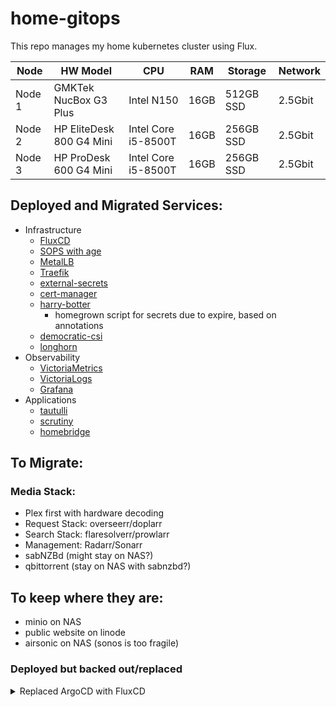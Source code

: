 # home-gitops

This repo manages my home kubernetes cluster using Flux.


| Node | HW Model | CPU | RAM | Storage | Network |
| ---- | -------- | --- | --- | ------- | ------- |
| Node 1 | GMKTek NucBox G3 Plus | Intel N150 | 16GB | 512GB SSD | 2.5Gbit |
| Node 2 | HP EliteDesk 800 G4 Mini | Intel Core i5-8500T | 16GB | 256GB SSD | 2.5Gbit |
| Node 3 | HP ProDesk 600 G4 Mini | Intel Core i5-8500T | 16GB | 256GB SSD | 2.5Gbit |

## Deployed and Migrated Services:
- Infrastructure
  - [FluxCD](https://fluxcd.io/)
  - [SOPS with age](https://getsops.io)
  - [MetalLB](https://metallb.io)
  - [Traefik](https://doc.traefik.io/traefik/)
  - [external-secrets](https://external-secrets.io/latest/)
  - [cert-manager](https://cert-manager.io)
  - [harry-botter](https://github.com/apps/harry-botter-lumos)
    - homegrown script for secrets due to expire, based on annotations
  - [democratic-csi](https://github.com/democratic-csi/democratic-csi)
  - [longhorn](https://longhorn.io)
- Observability
  - [VictoriaMetrics](https://github.com/VictoriaMetrics/VictoriaMetrics)
  - [VictoriaLogs](https://github.com/VictoriaMetrics/VictoriaLogs)
  - [Grafana](https://github.com/grafana/grafana)
- Applications
  - [tautulli](https://tautulli.com)
  - [scrutiny](https://github.com/AnalogJ/scrutiny)
  - [homebridge](http://homebridge.io)

## To Migrate:
### Media Stack:
* Plex first with hardware decoding
* Request Stack: overseerr/doplarr
* Search Stack: flaresolverr/prowlarr
* Management: Radarr/Sonarr
* sabNZBd (might stay on NAS?)
* qbittorrent (stay on NAS with sabnzbd?)

## To keep where they are:
* minio on NAS
* public website on linode
* airsonic on NAS (sonos is too fragile)

### Deployed but backed out/replaced

<details> 
<summary>Replaced ArgoCD with FluxCD</summary>   

I originally started out using Flux for GitOps as it had a lower learning curve. When I decided to switch from k8s on Ubuntu to a Talos Linux cluster, I decided to also use Argo, because it has broad adoption in the enterprise landscape. 

Initially, it was going well. I got a good flow of being able to test my deployments before committing them, dealing with some issues, etc. However, it completely collapsed after converting to a 3 node cluster.

After upgrading the cluster from 1 control-plane and 1 worker to 3 control-plane nodes, I started having permissions issues internally... logging into the webui as admin and trying to drill into an application would kick me back to the login page. 
  
Using ChatGPT to help drill through some diagnostic steps, it appeard to be some sort of service account and token issue. Deleting argocd from the k8s cluster and reinstalling it from scratch wouldn't fix it. A workaround involved creating a custom service account, generating a token for it, extracting the jwt token and giving it to a Secret.

Honestly, this felt too painful. I had spent hours ruling out SSO, RBAC, a broken Redis cache, problems with the ArgoCD HA deployment versus non-HA. ChatGPT suggested a bootstrapping script that created the secret and all of that, but then it said "Oh, that token is only good for 1 hour. Do you want a token that lasts a year?" 

That was when I decided it was too much and went back to Flux.  

</details>